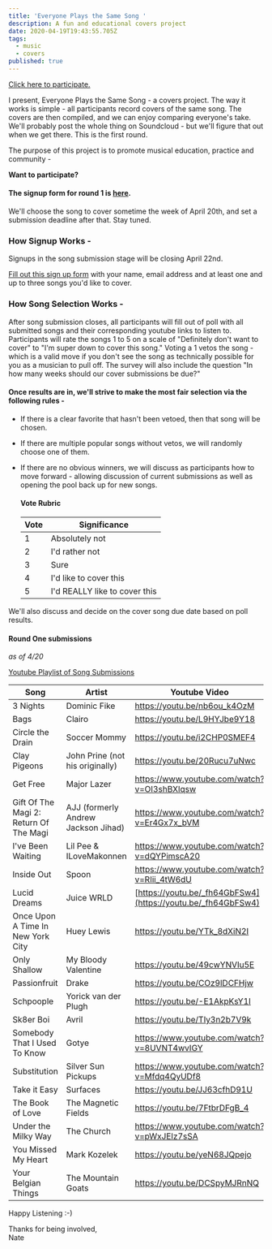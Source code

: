 ```yaml
---
title: 'Everyone Plays the Same Song '
description: A fun and educational covers project
date: 2020-04-19T19:43:55.705Z
tags:
  - music
  - covers
published: true
---
```

[](https://forms.gle/QnkJ6snwtAJ6Betq5)

[Click here to participate.](https://forms.gle/QnkJ6snwtAJ6Betq5)

I present, Everyone Plays the Same Song - a covers project. The way it works is simple - all participants record covers of the same song. The covers are then compiled, and we can enjoy comparing everyone's take. We'll probably post the whole thing on Soundcloud - but we'll figure that out when we get there. This is the first round. 

The purpose of this project is to promote musical education, practice and community - 

**Want to participate?**

#### The signup form for round 1 is [here](https://forms.gle/6pskg66GqMg4yv7X9).

We'll choose the song to cover sometime the week of April 20th, and set a submission deadline after that. Stay tuned.

### How Signup Works -

Signups in the song submission stage will be closing April 22nd. 

[Fill out this sign up form](https://forms.gle/nEVtvbhRt3uMKBLh9) with your name, email address and at least one and up to three songs you'd like to cover. 

### How Song Selection Works -

After song submission closes, all participants will fill out of poll with all submitted songs and their corresponding youtube links to listen to. Participants will rate the songs 1 to 5 on a scale of "Definitely don't want to cover" to "I'm super down to cover this song."  Voting a 1 vetos the song - which is a valid move if you don't see the song as technically possible for you as a musician to pull off. The survey will also include the question "In how many weeks should our cover submissions be due?"

#### Once results are in, we'll strive to make the most fair selection via the following rules -

* If there is a clear favorite that hasn't been vetoed, then that song will be chosen. 
* If there are multiple popular songs without vetos, we will randomly choose one of them. 
* If there are no obvious winners, we will discuss as participants how to move forward - allowing discussion of current submissions as well as opening the pool back up for new songs. 



  #### Vote Rubric

  | Vote | Significance                  |
  | ---- | ----------------------------- |
  | 1    | Absolutely not                |
  | 2    | I'd rather not                |
  | 3    | Sure                          |
  | 4    | I'd like to cover this        |
  | 5    | I'd REALLY like to cover this |

We'll also discuss and decide on the cover song due date based on poll results.

#### Round One submissions

*as of 4/20*

[Youtube Playlist of Song Submissions](https://www.youtube.com/watch?v=nb6ou_k4OzM&list=PLDkm3cHHN23E4dncmC-rAoyUiGq6gQSF9)



| Song                                   | Artist                              | Youtube Video                                                |
| -------------------------------------- | ----------------------------------- | ------------------------------------------------------------ |
| 3 Nights                               | Dominic Fike                        | <https://youtu.be/nb6ou_k4OzM>                               |
| Bags                                   | Clairo                              | <https://youtu.be/L9HYJbe9Y18>                               |
| Circle the Drain                       | Soccer Mommy                        | <https://youtu.be/i2CHP0SMEF4>                               |
| Clay Pigeons                           | John Prine (not his originally)     | <https://youtu.be/20Rucu7uNwc>                               |
| Get Free                               | Major Lazer                         | <https://www.youtube.com/watch?v=OI3shBXlqsw>                |
| Gift Of The Magi 2: Return Of The Magi | AJJ (formerly Andrew Jackson Jihad) | <https://www.youtube.com/watch?v=Er4Gx7x_bVM>                |
| I've Been Waiting                      | Lil Pee & ILoveMakonnen             | <https://www.youtube.com/watch?v=dQYPimscA20>                |
| Inside Out                             | Spoon                               | <https://www.youtube.com/watch?v=RIii_4tW6dU>                |
| Lucid Dreams                           | Juice WRLD                          | [https://youtu.be/_fh64GbFSw4](https://youtu.be/_fh64GbFSw4) |
| Once Upon A Time In New York City      | Huey Lewis                          | <https://youtu.be/YTk_8dXiN2I>                               |
| Only Shallow                           | My Bloody Valentine                 | <https://youtu.be/49cwYNVIu5E>                               |
| Passionfruit                           | Drake                               | <https://youtu.be/COz9lDCFHjw>                               |
| Schpoople                              | Yorick van der Plugh                | <https://youtu.be/-E1AkpKsY1I>                               |
| Sk8er Boi                              | Avril                               | <https://youtu.be/TIy3n2b7V9k>                               |
| Somebody That I Used To Know           | Gotye                               | <https://www.youtube.com/watch?v=8UVNT4wvIGY>                |
| Substitution                           | Silver Sun Pickups                  | <https://www.youtube.com/watch?v=Mfdq4QyUDf8>                |
| Take it Easy                           | Surfaces                            | <https://youtu.be/JJ63cfhD91U>                               |
| The Book of Love                       | The Magnetic Fields                 | <https://youtu.be/7FtbrDFgB_4>                               |
| Under the Milky Way                    | The Church                          | <https://www.youtube.com/watch?v=pWxJEIz7sSA>                |
| You Missed My Heart                    | Mark Kozelek                        | <https://youtu.be/yeN68JQpejo>                               |
| Your Belgian Things                    | The Mountain Goats                  | <https://youtu.be/DCSpyMJRnNQ>                               |

Happy Listening :-)

Thanks for being involved,\
Nate